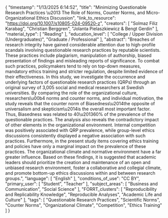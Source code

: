 {
    "timestamp": "1/13/2025 6:14:52",
    "title": "Minimizing Questionable Research Practices \u2013 The Role of Norms, Counter Norms, and Micro-Organizational Ethics Discussion",
    "link_to_resource": "https://doi.org/10.1007/s10805-024-09520-z",
    "creators": [
        "Solmaz Filiz Karabag",
        "Christian Berggren",
        "Jolanta Pielaszkiewicz & Bengt Gerdin"
    ],
    "material_type": [
        "Reading"
    ],
    "education_level": [
        "College / Upper Division (Undergraduates)",
        "Graduate / Professional"
    ],
    "abstract": "Breaches of research integrity have gained considerable attention due to high-profile scandals involving questionable research practices by reputable scientists. These practices include plagiarism, manipulation of authorship, biased presentation of findings and misleading reports of significance. To combat such practices, policymakers tend to rely on top-down measures, mandatory ethics training and stricter regulation, despite limited evidence of their effectiveness. In this study, we investigate the occurrence and underlying factors of questionable research practices (QRPs) through an original survey of 3,005 social and medical researchers at Swedish universities. By comparing the role of the organizational culture, researchers\u00b4 norms and counter norms, and individual motivation, the study reveals that the counter norm of Biasedness\u2014the opposite of universalism and skepticism\u2014is the overall most important factor. Thus, Biasedness was related to 40\u201360% of the prevalence of the questionable practices. The analysis also reveals the contradictory impact of other elements in the organizational environment. Internal competition was positively associated with QRP prevalence, while group-level ethics discussions consistently displayed a negative association with such practices. Furthermore, in the present study items covering ethics training and policies have only a marginal impact on the prevalence of these practices. The organizational climate and normative environment have a far greater influence. Based on these findings, it is suggested that academic leaders should prioritize the creation and maintenance of an open and unbiased research environment, foster a collaborative and collegial climate, and promote bottom-up ethics discussions within and between research groups.",
    "language": [
        "English"
    ],
    "conditions_of_use": "CC BY",
    "primary_user": [
        "Student",
        "Teacher"
    ],
    "subject_areas": [
        "Business and Communication",
        "Social Science"
    ],
    "FORRT_clusters": [
        "Reproducibility and Replicability Knowledge",
        "Reproducible Analyses",
        "Academic Life and Culture"
    ],
    "tags": [
        "Questionable Research Practices",
        "Scientific Norms",
        "Counter Norms",
        "Organizational Climate",
        "Competition",
        "Ethics Training"
    ]
}